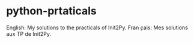 # python-prtaticals
English: My solutions to the practicals of Init2Py.
Fran ̧cais: Mes solutions aux TP de Init2Py.
